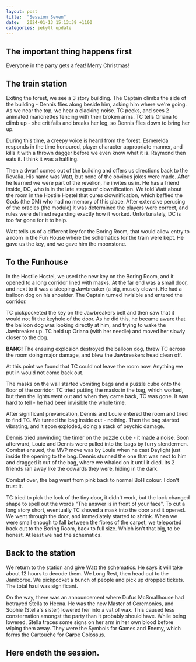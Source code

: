 ```yaml
---
layout: post
title:  "Session Seven"
date:   2024-01-13 15:13:39 +1100
categories: jekyll update
---
```

## The important thing happens first

Everyone in the party gets a feat! Merry Christmas!

## The train station

Exiting the forest, we see a 3 story building. The Captain climbs the side of the building - Dennis flies along beside him, asking him where we're going. As we near the top, we hear a clacking noise. TC peeks, and sees 2 animated marionettes fencing with their broken arms. TC tells Oriana to climb up - she crit fails and breaks her leg, so Dennis flies down to bring her up.

During this time, a creepy voice is heard from the forest. Esmerelda responds in the time honoured, player character appropriate manner, and kills it with a thrown dagger before we even know what it is. Raymond then eats it. I think it was a halfling.

Then a dwarf comes out of the building and offers us directions back to the Revalia. His name was Watt, but none of the obvious jokes were made. After he learned we were part of the revelion, he invites us in. He has a friend inside, DC, who is in the late stages of clownification. We told Watt about the room in the Hostile Hostel that cures clownification, which baffled the Gods (the DM) who had no memory of this place. After extensive perusing of the oracles (the module) it was determined the players were correct, and rules were defined regarding exactly how it worked. Unfortunately, DC is too far gone for it to help.

Watt tells us of a different key for the Boring Room, that would allow entry to a room in the Fun House where the schematics for the train were kept. He gave us the key, and we gave him the moonstone.

## To the Funhouse

In the Hostile Hostel, we used the new key on the Boring Room, and it opened to a long corridor lined with masks. At the far end was a small door, and next to it was a sleeping Jawbreaker (a big, muscly clown). He had a balloon dog on his shoulder. The Captain turned invisible and entered the corridor.

TC pickpocketed the key on the Jawbreakers belt and then saw that it would not fit the keyhole of the door. As he did this, he became aware that the balloon dog was looking directly at him, and trying to wake the Jawbreaker up. TC held up Oriana (with her needle) and moved her slowly closer to the dog.

**BANG!** The ensuing explosion destroyed the balloon dog, threw TC across the room doing major damage, and blew the Jawbreakers head clean off.

At this point we found that TC could not leave the room now. Anything we put in would not come back out.

The masks on the wall started vomiting bags and a puzzle cube onto the floor of the corridor. TC tried putting the masks in the bag, which worked, but then the lights went out and when they came back, TC was gone. It was hard to tell - he had been invisible the whole time.

After significant prevarication, Dennis and Louie entered the room and tried to find TC. We turned the bag inside out - nothing. Then the bag started vibrating, and it soon exploded, doing a stack of psychic damage.

Dennis tried unwinding the timer on the puzzle cube - it made a noise. Soon afterward, Louie and Dennis were pulled into the bags by furry slendermen. Combat ensued, the MVP move was by Louie when he cast Daylight just inside the opening to the bag. Dennis stunned the one that was next to him and dragged it out of the bag, where we whaled on it until it died. Its 2 friends ran away like the cowards they were, hiding in the dark.

Combat over, the bag went from pink back to normal BoH colour. I don't trust it.

TC tried to pick the lock of the tiny door, it didn't work, but the lock changed shape to spell out the words "The answer is in front of your face". To cut a long story short, eventually TC shoved a mask into the door and it opened. We went through the door, and immediately started to shrink. When we were small enough to fall between the fibres of the carpet, we teleported back out to the Boring Room, back to full size. Which isn't that big, to be honest. At least we had the schematics.

## Back to the station

We return to the station and give Watt the schematics. He says it will take about 12 hours to decode them. We Long Rest, then head out to the Jamboree. We pickpocket a bunch of people and pick up dropped tickets. The total haul was significant.

On the way, there was an announcement where Dufus McSmallhouse had betrayed Stella to Hecna. He was the new Master of Ceremonies, and Sophie (Stella's sister) lowered her into a vat of wax. This caused less consternation amongst the party than it probably should have. While being lowered, Stella traces some signs on her arm in her own blood before wiping them away. They were the Symbols for **G**ames and **E**nemy, which forms the Cartouche for **Car**pe Colossus.

## Here endeth the session.
